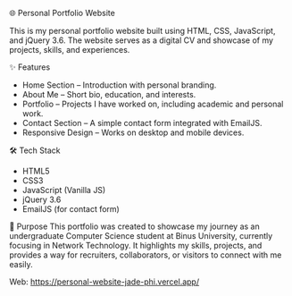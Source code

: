 🌐 Personal Portfolio Website

This is my personal portfolio website built using HTML, CSS, JavaScript, and jQuery 3.6.
The website serves as a digital CV and showcase of my projects, skills, and experiences.

✨ Features
- Home Section – Introduction with personal branding.
- About Me – Short bio, education, and interests.
- Portfolio – Projects I have worked on, including academic and personal work.
- Contact Section – A simple contact form integrated with EmailJS.
- Responsive Design – Works on desktop and mobile devices.

🛠️ Tech Stack
- HTML5
- CSS3
- JavaScript (Vanilla JS)
- jQuery 3.6
- EmailJS (for contact form)

🎯 Purpose
This portfolio was created to showcase my journey as an undergraduate Computer Science student at Binus University, currently focusing in Network Technology.
It highlights my skills, projects, and provides a way for recruiters, collaborators, or visitors to connect with me easily.

Web: https://personal-website-jade-phi.vercel.app/

